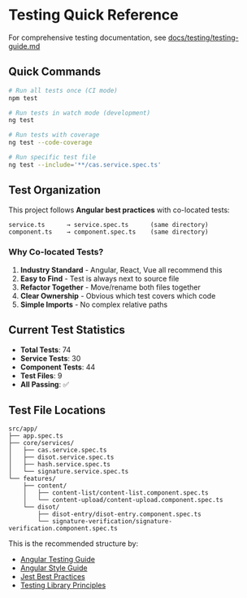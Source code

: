 # Testing Quick Reference

For comprehensive testing documentation, see [docs/testing/testing-guide.md](docs/testing/testing-guide.md)

## Quick Commands

```bash
# Run all tests once (CI mode)
npm test

# Run tests in watch mode (development)
ng test

# Run tests with coverage
ng test --code-coverage

# Run specific test file
ng test --include='**/cas.service.spec.ts'
```

## Test Organization

This project follows **Angular best practices** with co-located tests:

```
service.ts      → service.spec.ts      (same directory)
component.ts    → component.spec.ts    (same directory)
```

### Why Co-located Tests?

1. **Industry Standard** - Angular, React, Vue all recommend this
2. **Easy to Find** - Test is always next to source file
3. **Refactor Together** - Move/rename both files together
4. **Clear Ownership** - Obvious which test covers which code
5. **Simple Imports** - No complex relative paths

## Current Test Statistics

- **Total Tests**: 74
- **Service Tests**: 30
- **Component Tests**: 44
- **Test Files**: 9
- **All Passing**: ✅

## Test File Locations

```
src/app/
├── app.spec.ts
├── core/services/
│   ├── cas.service.spec.ts
│   ├── disot.service.spec.ts
│   ├── hash.service.spec.ts
│   └── signature.service.spec.ts
└── features/
    ├── content/
    │   ├── content-list/content-list.component.spec.ts
    │   └── content-upload/content-upload.component.spec.ts
    └── disot/
        ├── disot-entry/disot-entry.component.spec.ts
        └── signature-verification/signature-verification.component.spec.ts
```

This is the recommended structure by:
- [Angular Testing Guide](https://angular.io/guide/testing)
- [Angular Style Guide](https://angular.io/guide/styleguide#style-04-06)
- [Jest Best Practices](https://github.com/goldbergyoni/javascript-testing-best-practices)
- [Testing Library Principles](https://testing-library.com/docs/)